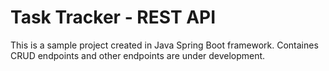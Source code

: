 # Task Tracker - REST API
This is a sample project created in Java Spring Boot framework. Containes CRUD endpoints and other endpoints are under development.

